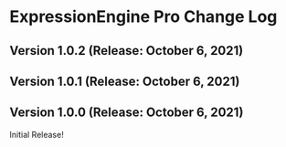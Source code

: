 <!--
    This source file is part of the open source project
    ExpressionEngine User Guide (https://github.com/ExpressionEngine/ExpressionEngine-User-Guide)

    @link      https://expressionengine.com/
    @copyright Copyright (c) 2003-2021, Packet Tide, LLC (https://packettide.com)
    @license   https://expressionengine.com/license Licensed under Apache License, Version 2.0
-->

# ExpressionEngine Pro Change Log

## Version 1.0.2 (Release: October 6, 2021)

## Version 1.0.1 (Release: October 6, 2021)

## Version 1.0.0 (Release: October 6, 2021)

Initial Release!
